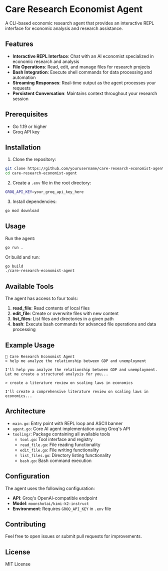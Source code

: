 # Care Research Economist Agent

A CLI-based economic research agent that provides an interactive REPL interface for economic analysis and research assistance.

## Features

- **Interactive REPL Interface**: Chat with an AI economist specialized in economic research and analysis
- **File Operations**: Read, edit, and manage files for research projects
- **Bash Integration**: Execute shell commands for data processing and automation
- **Streaming Responses**: Real-time output as the agent processes your requests
- **Persistent Conversation**: Maintains context throughout your research session

## Prerequisites

- Go 1.19 or higher
- Groq API key

## Installation

1. Clone the repository:
```bash
git clone https://github.com/yourusername/care-research-economist-agent.git
cd care-research-economist-agent
```

2. Create a `.env` file in the root directory:
```bash
GROQ_API_KEY=your_groq_api_key_here
```

3. Install dependencies:
```bash
go mod download
```

## Usage

Run the agent:
```bash
go run .
```

Or build and run:
```bash
go build
./care-research-economist-agent
```

## Available Tools

The agent has access to four tools:

1. **read_file**: Read contents of local files
2. **edit_file**: Create or overwrite files with new content
3. **list_files**: List files and directories in a given path
4. **bash**: Execute bash commands for advanced file operations and data processing

## Example Usage

```
🤖 Care Research Economist Agent
> help me analyze the relationship between GDP and unemployment

I'll help you analyze the relationship between GDP and unemployment. Let me create a structured analysis for you...

> create a literature review on scaling laws in economics

I'll create a comprehensive literature review on scaling laws in economics...
```

## Architecture

- `main.go`: Entry point with REPL loop and ASCII banner
- `agent.go`: Core AI agent implementation using Groq's API
- `tooling/`: Package containing all available tools
  - `tool.go`: Tool interface and registry
  - `read_file.go`: File reading functionality
  - `edit_file.go`: File writing functionality
  - `list_files.go`: Directory listing functionality
  - `bash.go`: Bash command execution

## Configuration

The agent uses the following configuration:
- **API**: Groq's OpenAI-compatible endpoint
- **Model**: `moonshotai/kimi-k2-instruct`
- **Environment**: Requires `GROQ_API_KEY` in `.env` file

## Contributing

Feel free to open issues or submit pull requests for improvements.

## License

MIT License